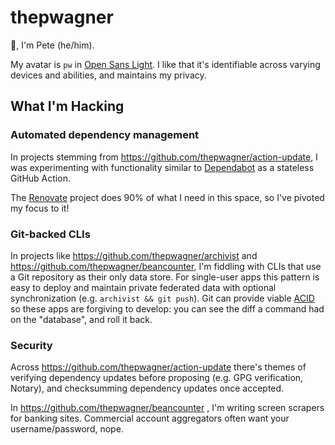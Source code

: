# thepwagner

👋, I'm Pete (he/him).

My avatar is `pw` in [Open Sans Light](https://fonts.google.com/specimen/Open+Sans?preview.text_type=custom#standard-styles).
I like that it's identifiable across varying devices and abilities, and maintains my privacy.

## What I'm Hacking

### Automated dependency management

In projects stemming from https://github.com/thepwagner/action-update, I was experimenting with functionality similar to [Dependabot](https://github.com/dependabot/dependabot-core) as a stateless GitHub Action.

The [Renovate](https://github.com/renovatebot/renovate) project does 90% of what I need in this space, so I've pivoted my focus to it!

### Git-backed CLIs

In projects like https://github.com/thepwagner/archivist and https://github.com/thepwagner/beancounter, I'm fiddling with CLIs that use a Git repository as their only data store.
For single-user apps this pattern is easy to deploy and maintain private federated data with optional synchronization (e.g. `archivist && git push`).
Git can provide viable [ACID](https://en.wikipedia.org/wiki/ACID) so these apps are forgiving to develop: you can see the diff a command had on the "database", and roll it back.

### Security

Across https://github.com/thepwagner/action-update there's themes of verifying dependency updates before proposing (e.g. GPG verification, Notary), and checksumming dependency updates once accepted.

In https://github.com/thepwagner/beancounter , I'm writing screen scrapers for banking sites. Commercial account aggregators often want your username/password, nope.
